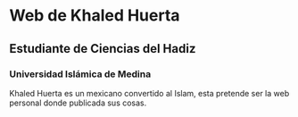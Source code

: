# Web de Khaled Huerta

## Estudiante de Ciencias del Hadiz

### Universidad Islámica de Medina

Khaled Huerta es un mexicano convertido al Islam, esta pretende ser la web personal donde publicada sus cosas.
